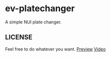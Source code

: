 # ev-platechanger
A simple NUI plate changer.

## LICENSE
Feel free to do whatever you want.
[Preview](https://c.fileglass.com/59bd7.png)
[Video](https://youtu.be/yaS4xfmHQ1Y)

